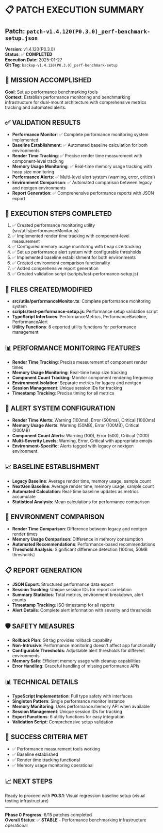 # 📋 **PATCH EXECUTION SUMMARY**

## **Patch**: `patch-v1.4.120(P0.3.0)_perf-benchmark-setup.json`
**Version**: v1.4.120(P0.3.0)  
**Status**: ✅ **COMPLETED**  
**Execution Date**: 2025-01-27  
**Git Tag**: `backup-v1.4.120(P0.3.0)_perf-benchmark-setup`

## **🎯 MISSION ACCOMPLISHED**
**Goal**: Set up performance benchmarking tools  
**Context**: Establish performance monitoring and benchmarking infrastructure for dual-mount architecture with comprehensive metrics tracking and automated alerts.

## **✅ VALIDATION RESULTS**
- **Performance Monitor**: ✅ Complete performance monitoring system implemented
- **Baseline Establishment**: ✅ Automated baseline calculation for both environments
- **Render Time Tracking**: ✅ Precise render time measurement with component-level tracking
- **Memory Usage Monitoring**: ✅ Real-time memory usage tracking with heap size monitoring
- **Performance Alerts**: ✅ Multi-level alert system (warning, error, critical)
- **Environment Comparison**: ✅ Automated comparison between legacy and nextgen environments
- **Report Generation**: ✅ Comprehensive performance reports with JSON export

## **🔧 EXECUTION STEPS COMPLETED**
1. ✅ Created performance monitoring utility (src/utils/performanceMonitor.ts)
2. ✅ Implemented render time tracking with component-level measurement
3. ✅ Configured memory usage monitoring with heap size tracking
4. ✅ Set up performance alert system with configurable thresholds
5. ✅ Implemented baseline establishment for both environments
6. ✅ Created environment comparison functionality
7. ✅ Added comprehensive report generation
8. ✅ Created validation script (scripts/test-performance-setup.js)

## **📁 FILES CREATED/MODIFIED**
- **src/utils/performanceMonitor.ts**: Complete performance monitoring system
- **scripts/test-performance-setup.js**: Performance setup validation script
- **TypeScript Interfaces**: PerformanceMetrics, PerformanceBaseline, PerformanceAlert
- **Utility Functions**: 6 exported utility functions for performance management

## **📊 PERFORMANCE MONITORING FEATURES**
- **Render Time Tracking**: Precise measurement of component render times
- **Memory Usage Monitoring**: Real-time heap size tracking
- **Component Count Tracking**: Monitor component rendering frequency
- **Environment Isolation**: Separate metrics for legacy and nextgen
- **Session Management**: Unique session IDs for tracking
- **Timestamp Tracking**: Precise timing for all metrics

## **🚨 ALERT SYSTEM CONFIGURATION**
- **Render Time Alerts**: Warning (100ms), Error (500ms), Critical (1000ms)
- **Memory Usage Alerts**: Warning (50MB), Error (100MB), Critical (200MB)
- **Component Count Alerts**: Warning (100), Error (500), Critical (1000)
- **Multi-Severity Levels**: Warning, Error, Critical with appropriate emojis
- **Environment-Specific**: Alerts tagged with legacy or nextgen environment

## **📈 BASELINE ESTABLISHMENT**
- **Legacy Baseline**: Average render time, memory usage, sample count
- **NextGen Baseline**: Average render time, memory usage, sample count
- **Automated Calculation**: Real-time baseline updates as metrics accumulate
- **Statistical Analysis**: Mean calculations for performance comparison

## **🔄 ENVIRONMENT COMPARISON**
- **Render Time Comparison**: Difference between legacy and nextgen render times
- **Memory Usage Comparison**: Difference in memory consumption
- **Automated Recommendations**: Performance-based recommendations
- **Threshold Analysis**: Significant difference detection (100ms, 50MB thresholds)

## **📋 REPORT GENERATION**
- **JSON Export**: Structured performance data export
- **Session Tracking**: Unique session IDs for report correlation
- **Summary Statistics**: Total metrics, environment breakdown, alert counts
- **Timestamp Tracking**: ISO timestamp for all reports
- **Alert Details**: Complete alert information with severity and thresholds

## **🛡️ SAFETY MEASURES**
- **Rollback Plan**: Git tag provides rollback capability
- **Non-Intrusive**: Performance monitoring doesn't affect app functionality
- **Configurable Thresholds**: Adjustable alert thresholds for different environments
- **Memory Safe**: Efficient memory usage with cleanup capabilities
- **Error Handling**: Graceful handling of missing performance APIs

## **📊 TECHNICAL DETAILS**
- **TypeScript Implementation**: Full type safety with interfaces
- **Singleton Pattern**: Single performance monitor instance
- **Memory Monitoring**: Uses performance.memory API when available
- **Session Management**: Unique session IDs for tracking
- **Export Functions**: 6 utility functions for easy integration
- **Validation Script**: Comprehensive setup validation

## **🎉 SUCCESS CRITERIA MET**
- ✅ Performance measurement tools working
- ✅ Baseline established
- ✅ Render time tracking functional
- ✅ Memory usage monitoring operational

## **📈 NEXT STEPS**
Ready to proceed with **P0.3.1**: Visual regression baseline setup (visual testing infrastructure)

---
**Phase 0 Progress**: 6/15 patches completed  
**Overall Status**: ✅ **STABLE** - Performance benchmarking infrastructure operational 